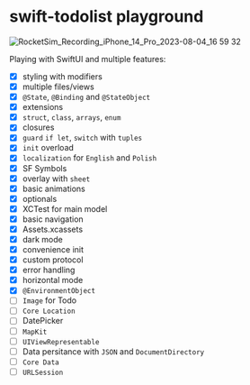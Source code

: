 # swift-todolist playground

![RocketSim_Recording_iPhone_14_Pro_2023-08-04_16 59 32](https://github.com/jpudysz/swift-todolist/assets/9088288/e40526e8-26ea-44a0-a460-c027acee955b)


Playing with SwiftUI and multiple features:
- [x] styling with modifiers
- [x] multiple files/views
- [x] `@State`, `@Binding` and `@StateObject`
- [x] extensions
- [x] `struct`, `class`, `arrays`, `enum`
- [x] closures
- [x] `guard` `if let`, `switch` with `tuples`
- [x] `init` overload
- [x] `localization` for `English` and `Polish`
- [x] SF Symbols
- [x] overlay with `sheet`
- [x] basic animations
- [x] optionals
- [x] XCTest for main model
- [x] basic navigation
- [x] Assets.xcassets
- [x] dark mode
- [x] convenience init
- [x] custom protocol
- [x] error handling
- [x] horizontal mode
- [x] `@EnvironmentObject`
- [ ] `Image` for Todo
- [ ] `Core Location`
- [ ] DatePicker
- [ ] `MapKit`
- [ ] `UIViewRepresentable`
- [ ] Data persitance with `JSON` and `DocumentDirectory`
- [ ] `Core Data`
- [ ] `URLSession`
